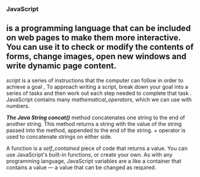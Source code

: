 

### JavaScript 
## is a **programming** language that can be included on web pages to make them more interactive. You can use it to check or modify the contents of forms, change images, open new windows and write dynamic page content.
 
 *script* is a series of instructions that the computer can follow in order to achieve a goal ,
  To approach writing a script, break down your goal into a series of tasks and then work out each step needed to complete that task .
 JavaScript contains many *mathematical_operators*,
  which we can use with numbers. 

 ***The Java String concat()*** method concatenates one string to the end of another string.
 This method returns a string with the value of the string passed into the method, appended to the end of the string. + operator is used to concatenate strings on either side.

 A function is a *self_contained* piece of code that returns a value.
  You can use JavaScript's built-in functions, or create your own.
 As with any programming language, JavaScript variables are a like a container that contains a value — a value that can be changed as required.

 